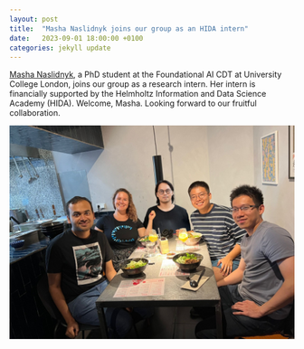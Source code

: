 ```yaml
---
layout: post
title:  "Masha Naslidnyk joins our group as an HIDA intern"
date:   2023-09-01 18:00:00 +0100
categories: jekyll update
---
```

[Masha Naslidnyk](https://mashanaslidnyk.github.io/), a PhD student at the Foundational AI CDT at University College London, joins our group as a research intern. Her intern is financially supported by the Helmholtz Information and Data Science Academy (HIDA). Welcome, Masha. Looking forward to our fruitful collaboration.

![A welcome dinner for Masha Naslidnyk](/assets/img/posts/masha-naslidnyk-hida-welcome-dinner.jpg)
